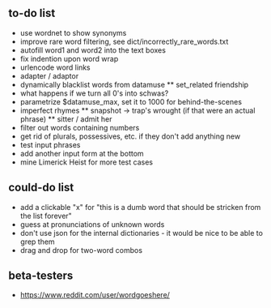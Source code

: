 ## to-do list

* use wordnet to show synonyms
* improve rare word filtering, see dict/incorrectly_rare_words.txt
* autofill word1 and word2 into the text boxes
* fix indention upon word wrap
* urlencode word links
* adapter / adaptor
* dynamically blacklist words from datamuse
** set_related friendship
* what happens if we turn all 0's into schwas?
* parametrize $datamuse_max, set it to 1000 for behind-the-scenes
* imperfect rhymes
** snapshot -> trap's wrought (if that were an actual phrase)
** sitter / admit her
* filter out words containing numbers
* get rid of plurals, possessives, etc. if they don't add anything new
* test input phrases
* add another input form at the bottom
* mine Limerick Heist for more test cases

## could-do list

* add a clickable "x" for "this is a dumb word that should be stricken from the list forever"
* guess at pronunciations of unknown words
* don't use json for the internal dictionaries - it would be nice to be able to grep them
* drag and drop for two-word combos

## beta-testers

* https://www.reddit.com/user/wordgoeshere/
